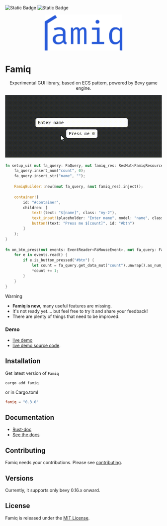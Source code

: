 ![Static Badge](https://img.shields.io/badge/Version-0.3.0-blue)
![Static Badge](https://img.shields.io/badge/OS-Mac%20Linux%20Window%20Web-orange)

<p align="center">
  <img width="250" src="logo.png">
</p>

# Famiq
<p align="center">
    Experimental GUI library, based on ECS pattern, powered by Bevy game engine.
</p>

<p align="center">
    <img width="600" src="record.gif">
</p>

```rust
fn setup_ui( mut fa_query: FaQuery, mut famiq_res: ResMut<FamiqResource>) {
    fa_query.insert_num("count", 0);
    fa_query.insert_str("name", "");

    FamiqBuilder::new(&mut fa_query, &mut famiq_res).inject();

    container!(
        id: "#container",
        children: [
            text!(text: "$[name]", class: "my-2"),
            text_input!(placeholder: "Enter name", model: "name", class: "my-1"),
            button!(text: "Press me $[count]", id: "#btn")
        ]
    );
}

fn on_btn_press(mut events: EventReader<FaMouseEvent>, mut fa_query: FaQuery) {
    for e in events.read() {
        if e.is_button_pressed("#btn") {
            let count = fa_query.get_data_mut("count").unwrap().as_num_mut();
            *count += 1;
        }
    }
}
```

> [!WARNING]
> - **Famiq is new**, many useful features are missing.
> - It's not ready yet.... but feel free to try it and share your feedback!
> - There are plenty of things that need to be improved.

### Demo
- [live demo](https://muongkimhong.github.io/famiq_live_demo/)
- [live demo source code](https://github.com/MuongKimhong/famiq_live_demo).

## Installation
Get latest version of `Famiq`
```
cargo add famiq
```
or in Cargo.toml
```toml
famiq = "0.3.0"
```

## Documentation
- [Rust-doc](https://docs.rs/famiq/latest/famiq/)
- [See the docs](https://muongkimhong.github.io/famiq/)

## Contributing
Famiq needs your contributions. Please see [contributing](https://github.com/MuongKimhong/famiq/blob/master/CONTRIBUTING.md).

## Versions
Currently, it supports only bevy 0.16.x onward.

## License
Famiq is released under the [MIT License](https://opensource.org/licenses/MIT).
